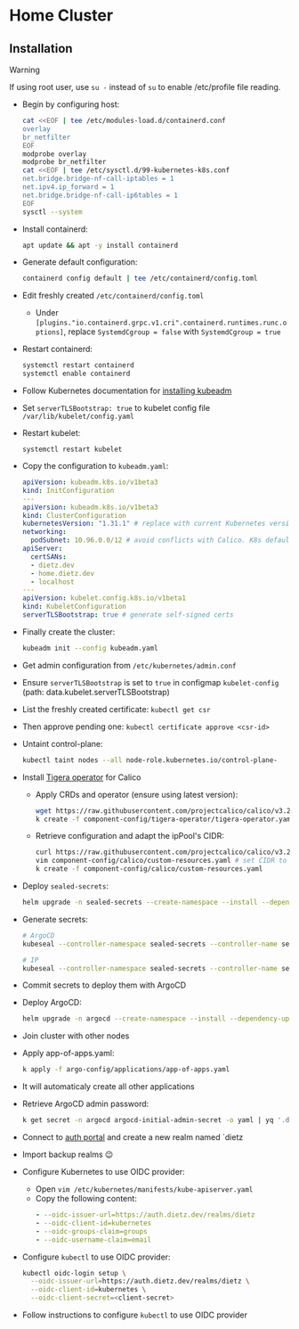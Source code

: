 # Home Cluster

## Installation

> [!WARNING]
> If using root user, use `su -` instead of `su` to enable /etc/profile file reading.
- Begin by configuring host:
  ```sh
  cat <<EOF | tee /etc/modules-load.d/containerd.conf 
  overlay 
  br_netfilter
  EOF
  modprobe overlay 
  modprobe br_netfilter
  cat <<EOF | tee /etc/sysctl.d/99-kubernetes-k8s.conf
  net.bridge.bridge-nf-call-iptables = 1
  net.ipv4.ip_forward = 1 
  net.bridge.bridge-nf-call-ip6tables = 1 
  EOF
  sysctl --system
  ```
- Install containerd:
  ```sh
  apt update && apt -y install containerd
  ```
- Generate default configuration:
  ```sh
  containerd config default | tee /etc/containerd/config.toml
  ```
- Edit freshly created `/etc/containerd/config.toml`
  - Under `[plugins."io.containerd.grpc.v1.cri".containerd.runtimes.runc.options]`, replace `SystemdCgroup = false` with `SystemdCgroup = true`
- Restart containerd:
  ```sh
  systemctl restart containerd
  systemctl enable containerd
  ```

- Follow Kubernetes documentation for [installing kubeadm](https://kubernetes.io/docs/setup/production-environment/tools/kubeadm/install-kubeadm/)
- Set `serverTLSBootstrap: true` to kubelet config file `/var/lib/kubelet/config.yaml`
- Restart kubelet:
  ```
  systemctl restart kubelet
  ```
- Copy the configuration to `kubeadm.yaml`:
  ```yaml
  apiVersion: kubeadm.k8s.io/v1beta3
  kind: InitConfiguration
  ---
  apiVersion: kubeadm.k8s.io/v1beta3
  kind: ClusterConfiguration
  kubernetesVersion: "1.31.1" # replace with current Kubernetes version
  networking:
    podSubnet: 10.96.0.0/12 # avoid conflicts with Calico. K8s default: 10.96.0.0/12. Calico default: 192.168.0.0/16
  apiServer:
    certSANs:
    - dietz.dev
    - home.dietz.dev
    - localhost
  ---
  apiVersion: kubelet.config.k8s.io/v1beta1
  kind: KubeletConfiguration
  serverTLSBootstrap: true # generate self-signed certs
  ```
- Finally create the cluster:
  ```sh
  kubeadm init --config kubeadm.yaml
  ```
- Get admin configuration from `/etc/kubernetes/admin.conf`
- Ensure `serverTLSBootstrap` is set to `true` in configmap `kubelet-config` (path: data.kubelet.serverTLSBootstrap)
- List the freshly created certificate: `kubectl get csr`
- Then approve pending one: `kubectl certificate approve <csr-id>`
- Untaint control-plane:
  ```sh
  kubectl taint nodes --all node-role.kubernetes.io/control-plane-
  ```
- Install [Tigera operator](https://docs.tigera.io/calico/latest/getting-started/kubernetes/quickstart) for Calico
  - Apply CRDs and operator (ensure using latest version):
    ```sh
    wget https://raw.githubusercontent.com/projectcalico/calico/v3.29.2/manifests/tigera-operator.yaml > component-config/tigera-operator/tigera-operator.yaml
    k create -f component-config/tigera-operator/tigera-operator.yaml
    ```
  - Retrieve configuration and adapt the ipPool's CIDR:
    ```sh
    curl https://raw.githubusercontent.com/projectcalico/calico/v3.29.2/manifests/custom-resources.yaml > component-config/calico/custom-resources.yaml
    vim component-config/calico/custom-resources.yaml # set CIDR to the same of kubeadm.yaml file: 10.96.0.0/12
    k create -f component-config/calico/custom-resources.yaml
    ```
- Deploy `sealed-secrets`:
  ```sh
  helm upgrade -n sealed-secrets --create-namespace --install --dependency-update sealed-secrets . -f values.yaml
  ```
- Generate secrets:
  ```sh
  # ArgoCD
  kubeseal --controller-namespace sealed-secrets --controller-name sealed-secrets -o yaml -n argocd < my_secret.yaml > templates/github.yaml

  # IP
  kubeseal --controller-namespace sealed-secrets --controller-name sealed-secrets -o yaml -n kube-system < my_secret.yaml > cloudflare-api-key.yaml
  ```
- Commit secrets to deploy them with ArgoCD
- Deploy ArgoCD:
  ```sh
  helm upgrade -n argocd --create-namespace --install --dependency-update argocd . -f values.yaml
  ```
- Join cluster with other nodes
- Apply app-of-apps.yaml:
  ```sh
  k apply -f argo-config/applications/app-of-apps.yaml
  ```
- It will automaticaly create all other applications
- Retrieve ArgoCD admin password:
  ```sh
  k get secret -n argocd argocd-initial-admin-secret -o yaml | yq '.data.password' | base64 -d
  ```
- Connect to [auth portal](https://auth.dietz.dev) and create a new realm named `dietz
- Import backup realms 😉
- Configure Kubernetes to use OIDC provider:
  - Open `vim /etc/kubernetes/manifests/kube-apiserver.yaml`
  - Copy the following content:
    ```yaml
    - --oidc-issuer-url=https://auth.dietz.dev/realms/dietz
    - --oidc-client-id=kubernetes
    - --oidc-groups-claim=groups
    - --oidc-username-claim=email
    ```
- Configure `kubectl` to use OIDC provider:
  ```sh
  kubectl oidc-login setup \
    --oidc-issuer-url=https://auth.dietz.dev/realms/dietz \
    --oidc-client-id=kubernetes \
    --oidc-client-secret=<client-secret>
  ```
- Follow instructions to configure `kubectl` to use OIDC provider
